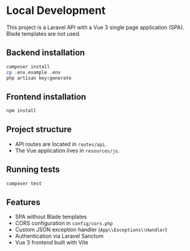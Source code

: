 # Local Development

This project is a Laravel API with a Vue 3 single page application (SPA). Blade templates are not used.

## Backend installation

```bash
composer install
cp .env.example .env
php artisan key:generate
```

## Frontend installation

```bash
npm install
```

## Project structure

- API routes are located in `routes/api`.
- The Vue application lives in `resources/js`.

## Running tests

```bash
composer test
```

## Features

- SPA without Blade templates
- CORS configuration in `config/cors.php`
- Custom JSON exception handler (`App\\Exceptions\\Handler`)
- Authentication via Laravel Sanctum
- Vue 3 frontend built with Vite
